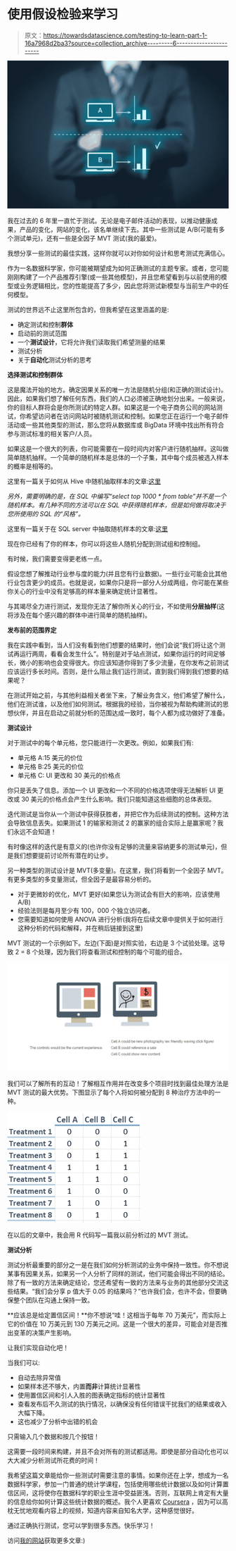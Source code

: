 # 使用假设检验来学习

> 原文：<https://towardsdatascience.com/testing-to-learn-part-1-16a7968d2ba3?source=collection_archive---------6----------------------->

![](img/382217caf6dee60a296b39dfd6a76ae5.png)

我在过去的 6 年里一直忙于测试。无论是电子邮件活动的表现，以推动健康成果，产品的变化，网站的变化，该名单继续下去。其中一些测试是 A/B(可能有多个测试单元)，还有一些是全因子 MVT 测试(我的最爱)。

我想分享一些测试的最佳实践，这样你就可以对你如何设计和思考测试充满信心。

作为一名数据科学家，你可能被期望成为如何正确测试的主题专家。或者，您可能刚刚构建了一个产品推荐引擎(或一些其他模型)，并且您希望看到与以前使用的模型或业务逻辑相比，您的性能提高了多少，因此您将测试新模型与当前生产中的任何模型。

测试的世界远不止这里所包含的，但我希望在这里涵盖的是:

*   确定测试和控制**群体**
*   启动前的测试范围
*   一个**测试设计**，它将允许我们读取我们希望测量的结果
*   测试分析
*   关于**自动化**测试分析的思考

**选择测试和控制群体**

这是魔法开始的地方。确定因果关系的唯一方法是随机分组(和正确的测试设计)。因此，如果我们想了解任何东西，我们的人口必须被正确地划分出来。一般来说，你的目标人群将会是你所测试的特定人群。如果这是一个电子商务公司的网站测试，你希望访问者在访问网站时被随机测试和控制。如果您正在运行一个电子邮件活动或一些其他类型的测试，那么您将从数据库或 BigData 环境中找出所有符合参与测试标准的相关客户/人员。

如果这是一个很大的列表，你可能需要在一段时间内对客户进行随机抽样。这叫做简单随机抽样。一个简单的随机样本是总体的一个子集，其中每个成员被选入样本的概率是相等的。

这里有一篇关于如何从 Hive 中随机抽取样本的文章:[这里](http://www.joefkelley.com/736/)

*另外，需要明确的是，在 SQL 中编写“select top 1000 * from table”并不是一个随机样本。有几种不同的方法可以在 SQL 中获得随机样本，但是如何做将取决于您所使用的 SQL 的“风格”。*

这里有一篇关于在 SQL server 中抽取随机样本的文章:[这里](http://afana.me/archive/2010/12/01/random-rows-efficiently-in-sql-server.aspx/)

现在你已经有了你的样本，你可以将这些人随机分配到测试组和控制组。

有时候，我们需要变得更老练一点。

假设您想了解推动行业参与度的能力(并且您有行业数据)。一些行业可能会比其他行业包含更少的成员。也就是说，如果你只是将一部分人分成两组，你可能在某些你关心的行业中没有足够高的样本量来确定统计显著性。

与其竭尽全力进行测试，发现你无法了解你所关心的行业，不如使用**分层抽样**(这将涉及在每个感兴趣的群体中进行简单的随机抽样)。

**发布前的范围界定**

我在实践中看到，当人们没有看到他们想要的结果时，他们会说“我们将让这个测试再运行两周，看看会发生什么”。特别是对于站点测试，如果你运行的时间足够长，微小的影响也会变得很大。你应该知道你得到了多少流量，在你发布之前测试应该运行多长时间。否则，是什么阻止我们运行测试，直到我们得到我们想要的结果呢？

在测试开始之前，与其他利益相关者坐下来，了解业务含义，他们希望了解什么，他们在测试谁，以及他们如何测试。根据我的经验，当你被视为帮助构建测试的思想伙伴，并且在启动之前就分析的范围达成一致时，每个人都为成功做好了准备。

**测试设计**

对于测试中的每个单元格，您只能进行一次更改。例如，如果我们有:

*   单元格 A:15 美元的价位
*   单元格 B:25 美元的价位
*   单元格 C: UI 更改和 30 美元的价格点

你只是丢失了信息。添加一个 UI 更改和一个不同的价格选项使得无法解析 UI 更改或 30 美元的价格点会产生什么影响。我们只能知道这些细胞的总体表现。

迭代测试是当你从一个测试中获得获胜者，并把它作为后续测试的控制。这种方法会导致信息丢失。如果测试 1 的输家和测试 2 的赢家的组合实际上是赢家呢？我们永远不会知道！

有时像这样的迭代是有意义的(也许你没有足够的流量来容纳更多的测试单元)，但是我们想要提前讨论所有潜在的让步。

另一种类型的测试设计是 MVT(多变量)。在这里，我们将看到一个全因子 MVT。有更多类型的多变量测试，但全因子是最容易分析的。

*   对于更微妙的优化，MVT 更好(如果您认为测试会有巨大的影响，应该使用 A/B)
*   经验法则是每月至少有 100，000 个独立访问者。
*   您需要知道如何使用 ANOVA 进行分析(我将在后续文章中提供关于如何进行这种分析的代码和解释，并在稍后链接到这里)

MVT 测试的一个示例如下。左边(下面)是对照实验，右边是 3 个试验处理。这导致 2 = 8 个处理，因为我们将查看测试和控制的每个可能的组合。

![](img/d99fbf2123c56f5c897c0c90e90135de.png)

我们可以了解所有的互动！了解相互作用并在改变多个项目时找到最佳处理方法是 MVT 测试的最大优势。下图显示了每个人将如何被分配到 8 种治疗方法中的一种。

![](img/d6858aed41666404fb6c59a907b7b257.png)

在以后的文章中，我会用 R 代码写一篇我以前分析过的 MVT 测试。

**测试分析**

测试分析最重要的部分之一是在我们如何分析测试的业务中保持一致性。你不想说某事有因果关系，如果另一个人分析了同样的测试，他们可能会得出不同的结论。除了有一致的方法来确定结论，您还希望有一致的方法来与业务的其他部分交流这些结果。“我们会分享 p 值大于 0.05 的结果吗？”也许我们会，也许不会，但要确保整个团队在沟通上保持一致。

**应该总是给定置信区间！**你不想说“哇！这相当于每年 70 万美元”，而实际上它的价值在 10 万美元到 130 万美元之间。这是一个很大的差异，可能会对是否推出变革的决策产生影响。

让我们实现自动化吧！

当我们可以:

*   自动去除异常值
*   如果样本还不够大，内置**而非**计算统计显著性
*   使用置信区间和引人入胜的图表确定指标的统计显著性
*   查看发布后不久测试的执行情况，以确保没有任何错误干扰我们的结果或收入大幅下降。
*   这也减少了分析中出错的机会

只需输入几个数据和按几个按钮！

这需要一段时间来构建，并且不会对所有的测试都适用。即使是部分自动化也可以大大减少分析测试所花费的时间！

我希望这篇文章能给你一些测试时需要注意的事情。如果你还在上学，想成为一名数据科学家，参加一门普通的统计学课程，包括使用哪些统计数据以及如何计算置信区间，这将使你在数据科学的职业生涯中受益匪浅。否则，互联网上肯定有大量的信息给你如何计算这些统计数据的概述。我个人更喜欢 [Coursera](https://click.linksynergy.com/link?id=qBzelsuolGo&offerid=467035.10269398288&type=2&murl=https%3A%2F%2Fwww.coursera.org%2Flearn%2Fhypothesis-testing-confidence-intervals) ，因为可以高枕无忧地观看内容上的视频，知道内容来自知名大学，这种感觉很好。

通过正确执行测试，您可以学到很多东西。快乐学习！

访问[我的网站](https://datamovesme.com/)获取更多文章:)